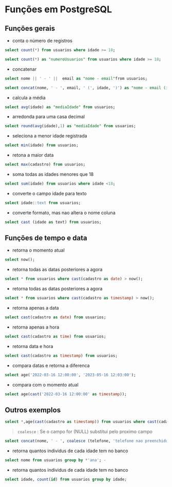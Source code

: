 # Funções em PostgreSQL

## Funções gerais

- conta o número de registros
```sql
select count(*) from usuarios where idade >= 18;   
```
```sql
select count(*) as "numeroUsuarios" from usuarios where idade >= 18;  
```

- concatenar
```sql
select nome || ' - ' ||  email as "nome - email"from usuarios; 
```
```sql
select concat(nome, ' - ', email, ' (', idade, ')') as "nome - email (idade)" from usuarios; 
```

- calcula a média
```sql
select avg(idade) as "mediaIdade" from usuarios; 
```
- arredonda para uma casa decimal 
```sql
select round(avg(idade),1) as "mediaIdade" from usuarios;  
```
- seleciona a menor idade registrada
```sql
select min(idade) from usuarios; 
```
- retona a maior data
```sql
select max(cadastro) from usuarios;  
```
- soma todas as idades menores que 18
```sql
select sum(idade) from usuarios where idade <18;  
```
- converte o campo idade para texto
```sql
select idade::text from usuarios;
```
- converte formato, mas nao altera o nome  coluna
```sql
select cast (idade as text) from usuarios; 
```

## Funções de tempo e data
- retorna o momento atual
```sql
select now(); 
```
- retorna todas as datas posteriores a agora
```sql
select * from usuarios where cast(cadastro as date) > now(); 
```
- retorna todas as datas posteriores a agora
```sql
select * from usuarios where cast(cadastro as timestamp) > now(); 
```
- retorna apenas a data
```sql
select cast(cadastro as date) from usuarios; 
```
- retorna apenas a hora
```sql
select cast(cadastro as time) from usuarios; 
```
- retorna data e hora
```sql
select cast(cadastro as timestamp) from usuarios; 
```
- compara datas e retorna a diferenca
```sql
select age('2022-03-16 12:00:00', '2023-05-16 12:03:00'); 
```
- compara com o momento atual
```sql
select age(cast('2022-03-16 12:00:00' as timestamp)); 
```
## Outros exemplos

```sql
select *,age(cast(cadastro as timestamp)) from usuarios where cast(cadastro as timestamp) < now();
```
> `coalesce` : Se o campo for (NULL) substitui pelo proximo campo
```sql
select concat(nome, ' - ', coalesce (telefone, 'telefone nao preenchido')) from usuarios; 
```
- retorna quantos individus de cada idade tem no banco
```sql
select nome from usuarios group by *'ana'; -
```
- retorna quantos individus de cada idade tem no banco
```sql
select idade, count(id) from usuarios group by idade;
```         
